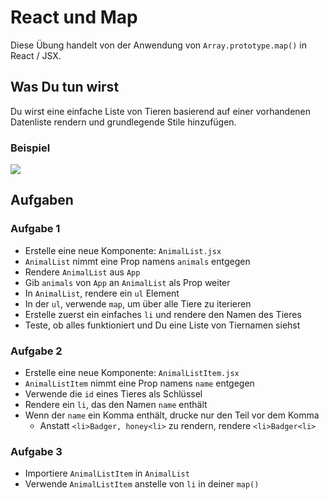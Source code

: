 # React und Map

Diese Übung handelt von der Anwendung von `Array.prototype.map()` in React / JSX.

## Was Du tun wirst

Du wirst eine einfache Liste von Tieren basierend auf einer vorhandenen Datenliste rendern und grundlegende Stile hinzufügen.

### Beispiel

![](example.png)

## Aufgaben

### Aufgabe 1

- Erstelle eine neue Komponente: `AnimalList.jsx`
- `AnimalList` nimmt eine Prop namens `animals` entgegen
- Rendere `AnimalList` aus `App`
- Gib `animals` von `App` an `AnimalList` als Prop weiter
- In `AnimalList`, rendere ein `ul` Element
- In der `ul`, verwende `map`, um über alle Tiere zu iterieren
- Erstelle zuerst ein einfaches `li` und rendere den Namen des Tieres
- Teste, ob alles funktioniert und Du eine Liste von Tiernamen siehst

### Aufgabe 2

- Erstelle eine neue Komponente: `AnimalListItem.jsx`
- `AnimalListItem` nimmt eine Prop namens `name` entgegen
- Verwende die `id` eines Tieres als Schlüssel
- Rendere ein `li`, das den Namen `name` enthält
- Wenn der `name` ein Komma enthält, drucke nur den Teil vor dem Komma
    - Anstatt `<li>Badger, honey<li>` zu rendern, rendere `<li>Badger<li>`

### Aufgabe 3

- Importiere `AnimalListItem` in `AnimalList`
- Verwende `AnimalListItem` anstelle von `li` in deiner `map()`
